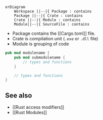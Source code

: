 ```mermaid
erDiagram
	Workspace ||--|{ Package : contains
	Package ||--|{ Crate : contains
	Crate ||--|{ Module : contains
	Module||--|{ SourceFile : contains
```

- Package contains the [[Cargo.toml]] file.
- Crate is compilation unit (`.exe` or `.dll` file)
- Module is grouping of code
```rust
pub mod modulename {
    pub mod submodulename {
        // types and functions
    }

    // types and functions
}
```

## See also

- [[Rust access modifiers]]
- [[Rust Modules]]